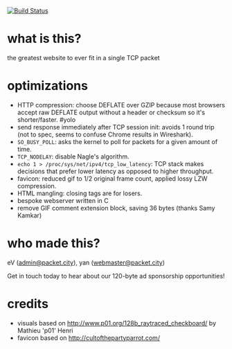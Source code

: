 [![Build
Status](https://travis-ci.org/diracdeltas/FastestWebsiteEver.svg?branch=master)](https://travis-ci.org/diracdeltas/FastestWebsiteEver)

# what is this?

the greatest website to ever fit in a single TCP packet

# optimizations

* HTTP compression: choose DEFLATE over GZIP because most browsers accept raw DEFLATE output without a header or checksum so it's shorter/faster. #yolo
* send response immediately after TCP session init: avoids 1 round trip (not to spec, seems to confuse Chrome results in Wireshark).
* `SO_BUSY_POLL`: asks the kernel to poll for packets for a given amount of time.
* `TCP_NODELAY`: disable Nagle's algorithm.
* `echo 1 > /proc/sys/net/ipv4/tcp_low_latency`: TCP stack makes decisions that prefer lower latency as opposed to higher throughput.
* favicon: reduced gif to 1/2 original frame count, applied lossy LZW compression.
* HTML mangling: closing tags are for losers.
* bespoke webserver written in C
* remove GIF comment extension block, saving 36 bytes (thanks Samy Kamkar)

# who made this?

eV (admin@packet.city), yan (webmaster@packet.city)

Get in touch today to hear about our 120-byte ad sponsorship opportunities!

# credits

* visuals based on http://www.p01.org/128b_raytraced_checkboard/ by Mathieu 'p01' Henri
* favicon based on http://cultofthepartyparrot.com/
